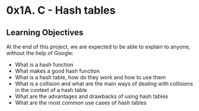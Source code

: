 # 0x1A. C - Hash tables

## Learning Objectives
At the end of this project, we are expected to be able to explain to anyone, without the help of Google:

- What is a hash function
- What makes a good hash function
- What is a hash table, how do they work and how to use them
- What is a collision and what are the main ways of dealing with collisions in the context of a hash table
- What are the advantages and drawbacks of using hash tables
- What are the most common use cases of hash tables
